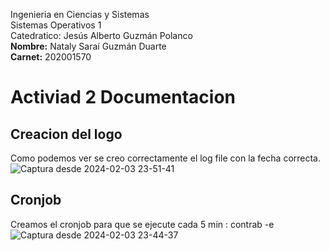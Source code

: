 Ingenieria en Ciencias y Sistemas  
Sistemas Operativos 1  
Catedratico: Jesús Alberto Guzmán Polanco  
**Nombre:** Nataly Saraí Guzmán Duarte  
**Carnet:** 202001570  

# Activiad 2 Documentacion

## Creacion del logo 
Como podemos ver se creo correctamente el log file con la fecha correcta.
![Captura desde 2024-02-03 23-51-41](https://github.com/NatalyDuarte/so1_actividades_202001570/assets/82484670/29e7c417-a191-4d1f-9b0c-1ce5bc8d7010)


## Cronjob 
Creamos el cronjob para que se ejecute cada 5 min :
contrab -e
![Captura desde 2024-02-03 23-44-37](https://github.com/NatalyDuarte/so1_actividades_202001570/assets/82484670/eaa86338-2c07-4205-abfe-29cabb9b631a)


